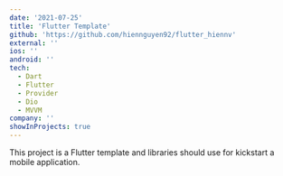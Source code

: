 ```yaml
---
date: '2021-07-25'
title: 'Flutter Template'
github: 'https://github.com/hiennguyen92/flutter_hiennv'
external: ''
ios: ''
android: ''
tech:
  - Dart
  - Flutter
  - Provider
  - Dio
  - MVVM
company: ''
showInProjects: true
---
```


This project is a Flutter template and libraries should use for kickstart a mobile application.